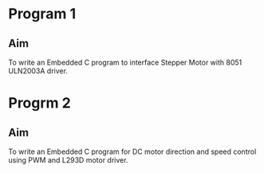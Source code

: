 # Program 1
## Aim
To write an Embedded C program to interface Stepper Motor with 8051 ULN2003A driver.

# Progrm 2
## Aim
To write an Embedded C program for DC motor direction and speed control using PWM and L293D motor driver.